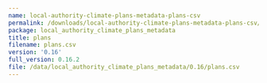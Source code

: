 ```yaml
---
name: local-authority-climate-plans-metadata-plans-csv
permalink: /downloads/local-authority-climate-plans-metadata-plans-csv/0_16
package: local_authority_climate_plans_metadata
title: plans
filename: plans.csv
version: '0.16'
full_version: 0.16.2
file: /data/local_authority_climate_plans_metadata/0.16/plans.csv
---
```

